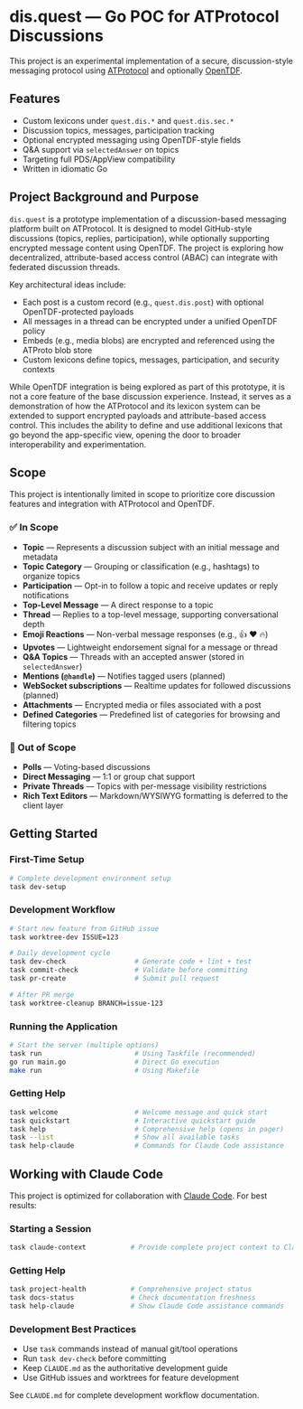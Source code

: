 # dis.quest — Go POC for ATProtocol Discussions

This project is an experimental implementation of a secure, discussion-style messaging protocol using [ATProtocol](https://atproto.com/) and optionally [OpenTDF](https://github.com/virtru/OpenTDF).

## Features

- Custom lexicons under `quest.dis.*` and `quest.dis.sec.*`
- Discussion topics, messages, participation tracking
- Optional encrypted messaging using OpenTDF-style fields
- Q&A support via `selectedAnswer` on topics
- Targeting full PDS/AppView compatibility
- Written in idiomatic Go

## Project Background and Purpose

`dis.quest` is a prototype implementation of a discussion-based messaging platform built on ATProtocol. It is designed to model GitHub-style discussions (topics, replies, participation), while optionally supporting encrypted message content using OpenTDF. The project is exploring how decentralized, attribute-based access control (ABAC) can integrate with federated discussion threads.

Key architectural ideas include:
- Each post is a custom record (e.g., `quest.dis.post`) with optional OpenTDF-protected payloads
- All messages in a thread can be encrypted under a unified OpenTDF policy
- Embeds (e.g., media blobs) are encrypted and referenced using the ATProto blob store
- Custom lexicons define topics, messages, participation, and security contexts

While OpenTDF integration is being explored as part of this prototype, it is not a core feature of the base discussion experience. Instead, it serves as a demonstration of how the ATProtocol and its lexicon system can be extended to support encrypted payloads and attribute-based access control. This includes the ability to define and use additional lexicons that go beyond the app-specific view, opening the door to broader interoperability and experimentation.

## Scope

This project is intentionally limited in scope to prioritize core discussion features and integration with ATProtocol and OpenTDF.

### ✅ In Scope

- **Topic** — Represents a discussion subject with an initial message and metadata
- **Topic Category** — Grouping or classification (e.g., hashtags) to organize topics
- **Participation** — Opt-in to follow a topic and receive updates or reply notifications
- **Top-Level Message** — A direct response to a topic
- **Thread** — Replies to a top-level message, supporting conversational depth
- **Emoji Reactions** — Non-verbal message responses (e.g., 👍 ❤️ 🔥)
- **Upvotes** — Lightweight endorsement signal for a message or thread
- **Q&A Topics** — Threads with an accepted answer (stored in `selectedAnswer`)
- **Mentions (`@handle`)** — Notifies tagged users (planned)
- **WebSocket subscriptions** — Realtime updates for followed discussions (planned)
- **Attachments** — Encrypted media or files associated with a post
- **Defined Categories** — Predefined list of categories for browsing and filtering topics

### 🚫 Out of Scope

- **Polls** — Voting-based discussions
- **Direct Messaging** — 1:1 or group chat support
- **Private Threads** — Topics with per-message visibility restrictions
- **Rich Text Editors** — Markdown/WYSIWYG formatting is deferred to the client layer

## Getting Started

### First-Time Setup
```bash
# Complete development environment setup
task dev-setup
```

### Development Workflow
```bash
# Start new feature from GitHub issue
task worktree-dev ISSUE=123

# Daily development cycle
task dev-check                 # Generate code + lint + test
task commit-check              # Validate before committing
task pr-create                 # Submit pull request

# After PR merge
task worktree-cleanup BRANCH=issue-123
```

### Running the Application
```bash
# Start the server (multiple options)
task run                       # Using Taskfile (recommended)
go run main.go                 # Direct Go execution
make run                       # Using Makefile
```

### Getting Help
```bash
task welcome                   # Welcome message and quick start
task quickstart                # Interactive quickstart guide
task help                      # Comprehensive help (opens in pager)
task --list                    # Show all available tasks
task help-claude               # Commands for Claude Code assistance
```

## Working with Claude Code

This project is optimized for collaboration with [Claude Code](https://claude.ai/code). For best results:

### Starting a Session
```bash
task claude-context           # Provide complete project context to Claude Code
```

### Getting Help
```bash
task project-health           # Comprehensive project status
task docs-status              # Check documentation freshness
task help-claude              # Show Claude Code assistance commands
```

### Development Best Practices
- Use `task` commands instead of manual git/tool operations
- Run `task dev-check` before committing
- Keep `CLAUDE.md` as the authoritative development guide
- Use GitHub issues and worktrees for feature development

See `CLAUDE.md` for complete development workflow documentation.